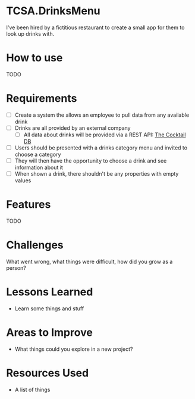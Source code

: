 # TCSA.DrinksMenu

I've been hired by a fictitious restaurant to create a small app for them to look up drinks with.

# How to use

TODO

# Requirements

- [ ] Create a system the allows an employee to pull data from any available drink
- [ ] Drinks are all provided by an external company
  - [ ] All data about drinks will be provided via a REST API: [The Cocktail DB](https://www.thecocktaildb.com/api.php)
- [ ] Users should be presented with a drinks category menu and invited to choose a category
- [ ] They will then have the opportunity to choose a drink and see information about it
- [ ] When shown a drink, there shouldn't be any properties with empty values

# Features

TODO

# Challenges

What went wrong, what things were difficult, how did you grow as a person?

# Lessons Learned

- Learn some things and stuff

# Areas to Improve

- What things could you explore in a new project?

# Resources Used

- A list of things
